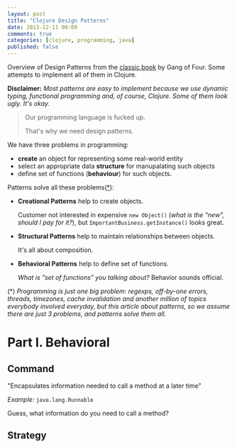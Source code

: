 ```yaml
---
layout: post
title: "Clojure Design Patterns"
date: 2013-12-11 00:09
comments: true
categories: [clojure, programming, java]
published: false
---
```


Overview of Design Patterns from the
[classic book](http://en.wikipedia.org/wiki/Design_Patterns) by Gang of Four. Some attempts to implement all of them in Clojure. 

<!-- more -->

**Disclaimer:** *Most patterns are easy to implement because
we use dynamic typing, functional programming and, of course,
Clojure. Some of them look ugly. It's okay.*

> Our programming language is fucked up.
>
> That's why we need design patterns.

We have three problems in programming:

- **create** an object for representing some real-world entity
- select an appropriate data **structure** for manupalating such objects
- define set of functions (**behaviour**) for such objects.

Patterns solve all these problems([*](#prog)):

- **Creational Patterns** help to create objects.

  Customer not interested in expensive `new Object()`
  (*what is the "new", should I pay for it?*),
  but `ImportantBusiness.getInstance()` looks great.
  
- **Structural Patterns** help to maintain relationships between objects.

  It's all about composition.

- **Behavioral Patterns** help to define set of functions.

  *What is "set of functions" you talking about?*
  Behavior sounds official.  

<a id="prog"></a>
(\*) *Programming is just one big problem: regexps, off-by-one errors, threads, timezones, cache invalidation and another million of topics everybody involved everyday, but this article about patterns, so we assume there are just 3 problems, and patterns solve them all.*

# Part I. Behavioral

## Command

"Encapsulates information needed to call a method
at a later time"

*Example:* `java.lang.Runnable`

Guess, what information do you need to call a method?

## Strategy

## 
